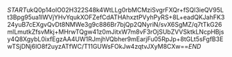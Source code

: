 $START$ukQ0p14olO02H322S48k4WtLLg0rbMCMziSvgrFXQr+fSQl3ieQV95Lt3Bpg95ua1lWVjYHvYqukXOFZefCdATHAhxztPVyhPyRS+8L+eadQKJahFK324yuB7cEXgvQvDt8NMWe3g9c886Br7bjQp2QNyriN/svX6SgMZ/q7tTkG26mlLmutkZfsvMkj+MHrwTQgw41z0mJitxW7m8vF3rOjSUbZVVSktkLNcpHBjsy4Q8XgybL0ixfEgzAA4UW1RJmjhVQbher9mEarjFu05RpJp+8tGLt5sFgfB3EwTSjDNj6lO8f2uyzATfWC/T11GUWsFOkJw4zqtvJXyM8CXw==$END$